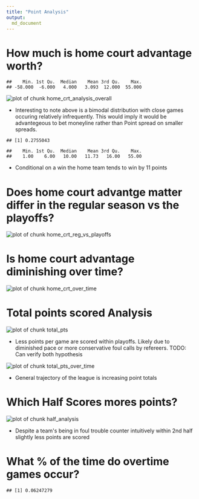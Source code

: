 ```yaml
---
title: "Point Analysis"
output:
  md_document
---
```




# How much is home court advantage worth?

```
##    Min. 1st Qu.  Median    Mean 3rd Qu.    Max. 
## -58.000  -6.000   4.000   3.093  12.000  55.000
```

![plot of chunk home_crt_analysis_overall](figure/home_crt_analysis_overall-1.png)
 * Interesting to note above is a bimodal distribution with close games occuring relatively infrequently. 
   This would imply it would be advantegeous to bet moneyline rather than Point spread on smaller spreads.  


```
## [1] 0.2755043
```

```
##    Min. 1st Qu.  Median    Mean 3rd Qu.    Max. 
##    1.00    6.00   10.00   11.73   16.00   55.00
```
  * Conditional on a win the home team tends to win by 11 points

# Does home court advantge matter differ in the regular season vs the playoffs?
![plot of chunk home_crt_reg_vs_playoffs](figure/home_crt_reg_vs_playoffs-1.png)

# Is home court advantage diminishing over time? 
![plot of chunk home_crt_over_time](figure/home_crt_over_time-1.png)

# Total points scored Analysis
![plot of chunk total_pts](figure/total_pts-1.png)
  * Less points per game are scored within playoffs. 
    Likely due to diminished pace or more conservative foul calls by refereers. TODO: Can verify both hypothesis

![plot of chunk total_pts_over_time](figure/total_pts_over_time-1.png)
  * General trajectory of the league is increasing point totals

# Which Half Scores mores points?
![plot of chunk half_analysis](figure/half_analysis-1.png)
  * Despite a team's being in foul trouble counter intuitively within 2nd half slightly less points are scored

# What % of the time do overtime games occur? 

```
## [1] 0.06247279
```



